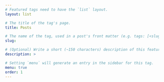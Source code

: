 ```yaml
---
# Featured tags need to have the `list` layout.
layout: list

# The title of the tag's page.
title: Posts

# The name of the tag, used in a post's front matter (e.g. tags: [<slug>]).
slug:

# (Optional) Write a short (~150 characters) description of this featured tag.
description: >

# Setting `menu` will generate an entry in the sidebar for this tag.
menu: true
order: 1
---
```

